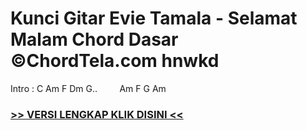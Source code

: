 
 # Kunci Gitar Evie Tamala - Selamat Malam Chord Dasar ©ChordTela.com hnwkd


Intro : C Am F Dm G..         Am F G Am

###  <a href="https://shortlighzx.web.app?sq=Kunci Gitar Evie Tamala - Selamat Malam Chord Dasar ©ChordTela.com"> >> VERSI LENGKAP KLIK DISINI << </a>
